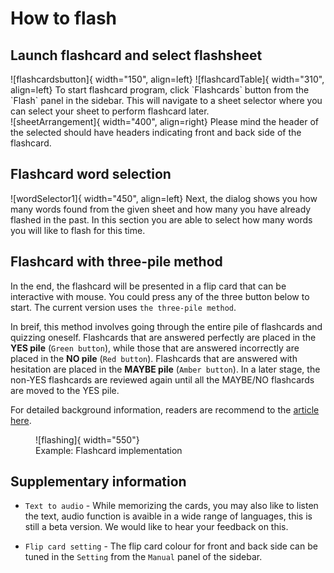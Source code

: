 
# How to flash


## Launch flashcard and select flashsheet


<div style="display: flex; align-items: center;" markdown>
![flashcardsbutton]{ width="150", align=left}
![flashcardTable]{ width="310", align=left}
To start flashcard program, click `Flashcards` button from the `Flash` panel in the sidebar. This will navigate to a sheet selector where you can select your sheet to perform flashcard later. 
</div>



<div style="display: flex; align-items: center;" markdown>
![sheetArrangement]{ width="400", align=right}
Please mind the header of the selected should have headers indicating front and back side of the flashcard.
</div>


## Flashcard word selection

<div style="display: flex; align-items: center;" markdown>
![wordSelector1]{ width="450", align=left}
Next, the dialog shows you how many words found from the given sheet and how many you have already flashed in the past. In this section you are able to select how many words you will like to flash for this time.
</div>


## Flashcard with three-pile method

In the end, the flashcard will be presented in a flip card that can be interactive with mouse. You could press any of the three button below to start. The current version uses `the three-pile method`. 

In breif, this method involves going through the entire pile of flashcards and quizzing oneself. Flashcards that are answered perfectly are placed in the **YES pile** (`Green button`), while those that are answered incorrectly are placed in the **NO pile** (`Red button`). Flashcards that are answered with hesitation are placed in the **MAYBE pile** (`Amber button`). In a later stage, the non-YES flashcards are reviewed again until all the MAYBE/NO flashcards are moved to the YES pile. 

For detailed background information, readers are recommend to the [article here](https://schoolhabits.com/how-to-study-flashcards-3-pile-method/).

<figure markdown>
![flashing]{ width="550"}
  <figcaption>Example: Flashcard implementation </figcaption>
</figure>

## Supplementary information

* `Text to audio` - While memorizing the cards, you may also like to listen the text, audio function is avaible in a wide range of languages, this is still a beta version. We would like to hear your feedback on this. 

* `Flip card setting` - The flip card colour for front and back side can be tuned in the `Setting` from the `Manual` panel of the sidebar. 


[flashcardsbutton]: ./assets/images/flashcards_button.png
[flashcardTable]: ./assets/images/flashcard_table.png
[sheetArrangement]: ./assets/images/sheet_arrangement.png
[wordSelector1]: ./assets/images/flashcard_words_selector1.png
[wordSelector2]: ./assets/images/flashcard_words_selector2.png
[flashing]: ./assets/images/flashing.gif












